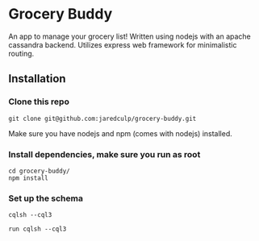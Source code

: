 # Grocery Buddy

An app to manage your grocery list! Written using nodejs with an apache cassandra backend. Utilizes express web framework for minimalistic routing.

## Installation

### Clone this repo

	git clone git@github.com:jaredculp/grocery-buddy.git

Make sure you have nodejs and npm (comes with nodejs) installed.

### Install dependencies, make sure you run as root

	cd grocery-buddy/
	npm install

### Set up the schema

	cqlsh --cql3

	run cqlsh --cql3